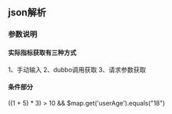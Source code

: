 ##  json解析

### 参数说明

#### 实际指标获取有三种方式

1、手动输入
2、dubbo调用获取
3、请求参数获取


#### 条件部分

((1 + 5) * 3) > 10 && $map.get('userAge').equals("18")

